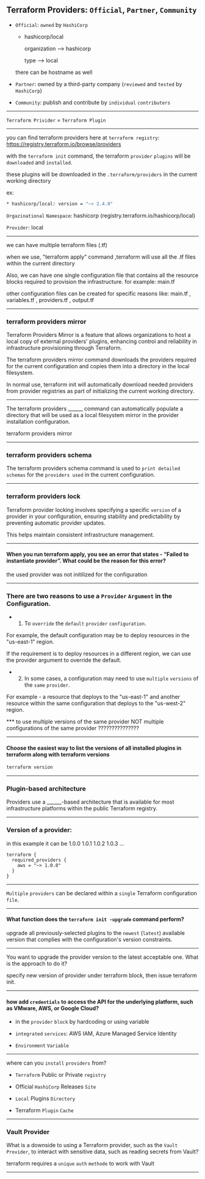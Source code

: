 


## Terraform Providers: `Official`, `Partner`, `Community`

- `Official`: `owned` by `HashiCorp`

  * hashicorp/local
 
    organization --> hashicorp
    
    type         --> local

  there can be hostname as well

- `Partner`: owned by a third-party company (`reviewed` and `tested` by `HashiCorp`)

- `Community`: publish and contribute by `individual` `contributers`








__________________________________________________________________________________________


`Terraform Privider` = `Terraform Plugin`

__________________________________________________________________________________________


you can find terraform providers here at `terraform registry`:    https://registry.terraform.io/browse/providers


with the `terraform init` command, the terraform `provider` `plugins` will be `downloaded` and `installed`.

these plugins will be downloaded in the `.terraform/providers` in the current working directory



ex:

```bash
* hashicorp/local: version = "~> 2.4.0"
```

`Orgazinational` `Namespace`: hashicorp (registry.terraform.io/hashicorp/local)

`Provider`: local




__________________________________________________________________________________________

we can have multiple terraform files (.tf)

when we use, "terraform apply" command ,terraform will use all the .tf files within the current directory

Also, we can have one single configuration file that contains all the resource blocks required to provision the infrastructure. for example:  main.tf

other configuration files can be created for specific reasons like: main.tf , variables.tf , providers.tf , output.tf






__________________________________________________________________________________________



### terraform providers mirror


Terraform Providers Mirror is a feature that allows organizations to host a local copy of external providers' plugins, enhancing control and reliability in infrastructure provisioning through Terraform.


The terraform providers mirror command downloads the providers required for the current configuration and copies them into a directory in the local filesystem.

In normal use, terraform init will automatically download needed providers from provider registries as part of initializing the current working directory.





__________________________________________________________________________________________



The terraform providers ______ command can automatically populate a directory that will be used as a local filesystem mirror in the provider installation configuration.



terraform providers mirror


__________________________________________________________________________________________


### terraform providers schema

The terraform providers schema command is used to `print detailed schemas` for the `providers used` in the current configuration.


__________________________________________________________________________________________



### terraform providers lock

Terraform provider locking involves specifying a specific `version` of a provider in your configuration, ensuring stability and predictability by preventing automatic provider updates.

This helps maintain consistent infrastructure management.



__________________________________________________________________________________________




#### When you run terraform apply, you see an error that states - “Failed to instantiate provider”. What could be the reason for this error?

the used provider was not initilized for the configuration

__________________________________________________________________________________________


### There are two reasons to use a `Provider` `Argument` in the Configuration.


- 1. To `override` the `default` `provider` `configuration`.

For example, the default configuration may be to deploy resources in the "us-east-1" region.

If the requirement is to deploy resources in a different region, we can use the provider argument to override the default.


- 2. In some cases, a configuration may need to use `multiple` `versions` of the `same` `provider`.

For example - a resource that deploys to the "us-east-1" and another resource within the same configuration that deploys to the "us-west-2" region.




*** to use multiple versions of the same provider NOT multiple configurations of the same provider ???????????????



__________________________________________________________________________________________

#### Choose the easiest way to list the versions of all installed plugins in terraform along with terraform versions


```bash
terraform version
```


__________________________________________________________________________________________


### Plugin-based architecture


Providers use a ______-based architecture that is available for most infrastructure platforms within the public Terraform registry.




__________________________________________________________________________________________



### Version of a provider:

in this example it can be 1.0.0 1.0.1 1.0.2 1.0.3 ...

```hcl
terraform {
  required_providers {
    aws = "~> 1.0.0"
  }
}
```




__________________________________________________________________________________________


`Multiple` `providers` can be declared within a `single` Terraform configuration `file`.


__________________________________________________________________________________________


#### What function does the `terraform init -upgrade` command perform?



upgrade all previously-selected plugins to the `newest` (`latest`) available version that complies with the configuration's version constraints.




__________________________________________________________________________________________


You want to upgrade the provider version to the latest acceptable one. What is the approach to do it?

specify new version of provider under terraform block, then issue terraform init.



__________________________________________________________________________________________



#### how add `credentials` to access the API for the underlying platform, such as VMware, AWS, or Google Cloud?


- in the `provider` `block` by hardcoding or using variable


- `integrated` `services`: AWS IAM, Azure Managed Service Identity


- `Environment` `Variable`


__________________________________________________________________________________________



where can you `install` `providers` from?

- `Terraform` Public or Private `registry`

- Official `HashiCorp` Releases `Site`

- `Local` Plugins `Directory`

- Terraform `Plugin` `Cache`


__________________________________________________________________________________________


### Vault Provider

What is a downside to using a Terraform provider, such as the `Vault` `Provider`, to interact with sensitive data, such as reading secrets from Vault?



terraform requires a `unique` `auth` `methode` to work with Vault


__________________________________________________________________________________________



